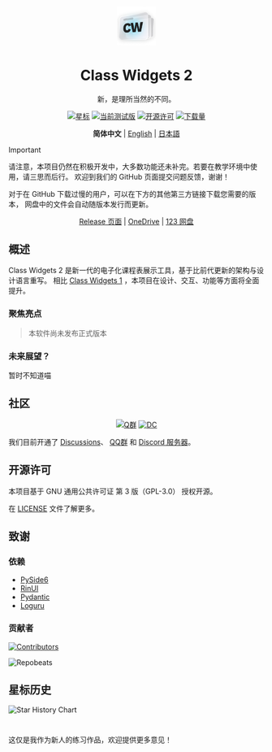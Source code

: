 <div align="center">
<img src="assets/images/logo.png" width="15%" alt="Class Widgets 2">
<h1>Class Widgets 2</h1>

<p>新，是理所当然的不同。</p>

<!--[![当前版本](https://img.shields.io/github/v/release/rinlit-233-shiroko/class-widgets-2?style=for-the-badge&color=purple&label=%E5%BD%93%E5%89%8D%E7%89%88%E6%9C%AC)](https://github.com/rinlit-233-shiroko/class-widgets-2/releases/latest)--->

[![星标](https://img.shields.io/github/stars/rinlit-233-shiroko/class-widgets-2?style=for-the-badge&color=orange&label=%E6%98%9F%E6%A0%87)](https://github.com/rinlit-233-shiroko/class-widgets-2)
[![当前测试版](https://img.shields.io/github/v/tag/rinlit-233-shiroko/class-widgets-2?include_prereleases&label=%E5%BD%93%E5%89%8D%E6%B5%8B%E8%AF%95%E7%89%88&color=yellow&style=for-the-badge)](https://github.com/rinlit-233-shiroko/class-widgets-2/releases)
[![开源许可](https://img.shields.io/badge/license-GPLv3-blue.svg?label=%E5%BC%80%E6%BA%90%E8%AE%B8%E5%8F%AF%E8%AF%81&style=for-the-badge)](https://github.com/rinlit-233-shiroko/class-widgets-2?tab=GPL-3.0-1-ov-file)
[![下载量](https://img.shields.io/github/downloads/rinlit-233-shiroko/class-widgets-2/total.svg?label=%E4%B8%8B%E8%BD%BD%E9%87%8F&color=green&style=for-the-badge)](https://github.com/rinlit-233-shiroko/class-widgets-2)

<b>简体中文</b> | <a href="/docs/lang/en_US.md">English</a> | <a href="/docs/lang/ja.md">日本語</a>

</div>

> [!IMPORTANT]
> 请注意，本项目仍然在积极开发中，大多数功能还未补完。若要在教学环境中使用，请三思而后行。
> 欢迎到我们的 GitHub 页面提交问题反馈，谢谢！
>
> 对于在 GitHub 下载过慢的用户，可以在下方的其他第三方链接下载您需要的版本，
> 网盘中的文件会自动随版本发行而更新。
> 
> <div align="center">
> <a href="https://github.com/RinLit-233-shiroko/Class-Widgets-2/releases">Release 页面</a> | <a href="https://dl.gemen.pp.ua">OneDrive</a> | <a href="https://www.123865.com/s/DCyBTd-3iWxH">123 网盘</a>
> </div>


## 概述
Class Widgets 2 是新一代的电子化课程表展示工具，基于比前代更新的架构与设计语言重写。
相比 [Class Widgets 1](https://github.com/Class-Widgets/Class-Widgets) ，本项目在设计、交互、功能等方面将全面提升。

### 聚焦亮点
> 本软件尚未发布正式版本

### 未来展望？
暂时不知道喵

## 社区
<div align="center">

[![Q群](https://img.shields.io/badge/QQ%20%E7%BE%A41-1060640788-blue.svg?logo=qq&color=blue&style=for-the-badge)](https://qm.qq.com/cgi-bin/qm/qr?k=BXGtB7cDFM9CdfIcf9dfmxIWYh9noL6k&jump_from=webapi&authKey=wqfE+jZfLoO52DdVo2KBkVCrzgsxJX78cxx4vaRIHrOKo7tPp9VGsRTx4/kPUZuw)
[![DC](https://img.shields.io/discord/1332636953719476284?style=for-the-badge&logo=discord&logoColor=ffffff&label=Discord%20%E6%9C%8D%E5%8A%A1%E5%99%A8&labelColor=5865f2)](https://discord.gg/EFF4PpqpqZ)

</div>

我们目前开通了
[Discussions](https://github.com/orgs/Class-Widgets/discussions)、
[QQ群](https://qm.qq.com/q/E7oAD4hNbW)
和 [Discord 服务器](https://discord.gg/EFF4PpqpqZ)。

## 开源许可
本项目基于 GNU 通用公共许可证 第 3 版（GPL-3.0） 授权开源。

在 [LICENSE](LICENSE) 文件了解更多。

## 致谢
### 依赖
- [PySide6](https://www.qt.io/qt-for-python)
- [RinUI](https://github.com/rinlit-233-shiroko/rin-ui)
- [Pydantic](https://docs.pydantic.dev/latest/)
- [Loguru](https://github.com/Delgan/loguru)

### 贡献者
[![Contributors](http://contrib.nn.ci/api?repo=rinlit-233-shiroko/class-widgets-2)](https://github.com/rinlit-233-shiroko/class-widgets-2/graphs/contributors)

![Repobeats](https://repobeats.axiom.co/api/embed/804be9d62a4ed9c120de1e7b6e3919e8a3dd3c92.svg "Repobeats analytics image")

## 星标历史

<picture>
   <source media="(prefers-color-scheme: dark)" srcset="https://api.star-history.com/svg?repos=rinlit-233-shiroko/class-widgets-2&type=Date&theme=dark" />
   <source media="(prefers-color-scheme: light)" srcset="https://api.star-history.com/svg?repos=rinlit-233-shiroko/class-widgets-2&type=Date" />
   <img alt="Star History Chart" src="https://api.star-history.com/svg?repos=rinlit-233-shiroko/class-widgets-2&type=Date" />
 </picture>

#

这仅是我作为新人的练习作品，欢迎提供更多意见！
